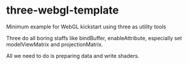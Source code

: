 # three-webgl-template

Minimum example for WebGL kickstart using three as utility tools

Three do all boring staffs like bindBuffer, enableAttribute, especially set modelViewMatrix and projectionMatrix.

All we need to do is preparing data and write shaders.